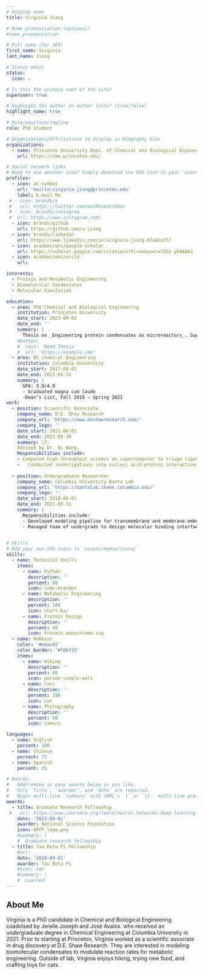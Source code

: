 ```yaml
---
# Display name
title: Virginia Jiang

# Name pronunciation (optional)
#name_pronunciation: 

# Full name (for SEO)
first_name: Virginia 
last_name: Jiang

# Status emoji
status:
  icon: ☕️

# Is this the primary user of the site?
superuser: true

# Highlight the author in author lists? (true/false)
highlight_name: true

# Role/position/tagline
role: PhD Student

# Organizations/Affiliations to display in Biography blox
organizations:
  - name: Princeton University Dept. of Chemical and Biological Engineering
    url: https://cbe.princeton.edu/

# Social network links
# Need to use another icon? Simply download the SVG icon to your `assets/media/icons/` folder.
profiles:
  - icon: at-symbol
    url: 'mailto:virginia.jiang@princeton.edu'
    label: E-mail Me
 # - icon: brands/x
 #   url: https://twitter.com/GetResearchDev
 # - icon: brands/instagram
 #  url: https://www.instagram.com/
  - icon: brands/github
    url: https://github.com/v-jiang
  - icon: brands/linkedin
    url: https://www.linkedin.com/in/virginia-jiang-07a81a157
  - icon: academicons/google-scholar
    url: https://scholar.google.com/citations?hl=en&user=7OS1-yEAAAAJ
  - icon: academicons/orcid
    url: 

interests:
  - Protein and Metabolic Engineering
  - Biomolecular Condensates
  - Molecular Simulation

education:
  - area: PhD Chemical and Biological Engineering
    institution: Princeton University
    date_start: 2023-09-01
    date_end: ''
    summary: |
      Thesis on _Engineering protein condensates as microreactors_. Supervised by [Prof Jerelle Joseph](https://josephgroup.princeton.edu/) and [Prof José Avalos] (https://jlagroup.scholar.princeton.edu/). 
    #button:
    #  text: 'Read Thesis'
    #  url: 'https://example.com'
  - area: BS Chemical Engineering
    institution: Columbia University
    date_start: 2017-09-01
    date_end: 2021-05-31
    summary: |
      GPA: 3.9/4.0
      - Graduated magna cum laude 
      -Dean’s List, Fall 2018 – Spring 2021
work:
  - position: Scientific Associate
    company_name: D.E. Shaw Research
    company_url: 'https://www.deshawresearch.com/'
    company_logo: ''
    date_start: 2021-06-01
    date_end: 2023-08-30
    summary: |2-
    Advised by Dr. Qi Wang. 
    Responsibilities include: 
    - Computed high-throughput screens on supercomputer to triage ligands for drug discovery using molecular dynamics simulations, free energy perturbation, and other associated tools
    -	Conducted investigations into nucleic acid-protein interactions in systems like CRISPR-Cas9 through long-timescale, large-scale molecular dynamics simulations
 
  - position: Undergraduate Researcher
    company_name: Columbia University Banta Lab
    company_url: 'https://bantalab.cheme.columbia.edu/'
    company_logo: ''
    date_start: 2018-06-01
    date_end: 2021-05-31
    summary: |
      Responsibilities include:
      - Developed modeling pipeline for transmembrane and membrane-embedded proteins that act as a biological wire to create self-regenerating batteries from iron
      - Managed team of undergrads to design molecular binding interfaces for protein purifications
 

# Skills
# Add your own SVG icons to `assets/media/icons/`
skills:
  - name: Technical Skills
    items:
      - name: Python
        description: ''
        percent: 80
        icon: code-bracket
      - name: Metabolic Engineering
        description: ''
        percent: 100
        icon: chart-bar
      - name: Protein Design
        description: ''
        percent: 40
        icon: Protein_monochrome.svg
  - name: Hobbies
    color: '#eeac02'
    color_border: '#f0bf23'
    items:
      - name: Hiking
        description: ''
        percent: 60
        icon: person-simple-walk
      - name: Cats
        description: ''
        percent: 100
        icon: cat
      - name: Photography
        description: ''
        percent: 80
        icon: camera

languages:
  - name: English
    percent: 100
  - name: Chinese
    percent: 75
  - name: Spanish
    percent: 25

# Awards.
#   Add/remove as many awards below as you like.
#   Only `title`, `awarder`, and `date` are required.
#   Begin multi-line `summary` with YAML's `|` or `|2-` multi-line prefix and indent 2 spaces below.
awards:
  - title: Graduate Research Fellowship
 #   url: https://www.coursera.org/learn/neural-networks-deep-learning
    date: '2023-09-01'
    awarder: National Science Foundation
    icon: GRFP_logo.png
    #summary: |
    #  Graduate research fellowship
  - title: Tau Beta Pi Fellowship
    #url: 
    date: '2020-09-01'
    awarder: Tau Beta Pi
    #icon: edx
    #summary: |
    #  Learned:
---
```


## About Me

Virginia is a PhD candidate in Chemical and Biological Engineering coadvised by Jerelle Joseph and José Avalos. who received an undergraduate degree in Chemical Engineering at Columbia University in 2021. Prior to starting at Princeton, Virginia worked as a scientific associate in drug discovery at D.E. Shaw Research. They are interested in modeling biomolecular condensates to modulate reaction rates for metabolic engineering. Outside of lab, Virginia enjoys hiking, trying new food, and crafting toys for cats.
